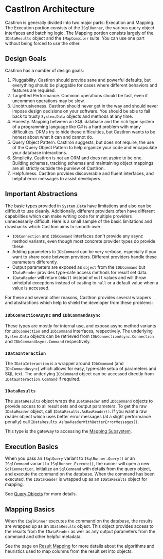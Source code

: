 # CastIron Architecture

CastIron is generally divided into two major parts: Execution and Mapping. The Execution portion consists of the `ISqlRunner`, the various query object interfaces and batching logic. The Mapping portion consists largely of the `IDataResults` object and the `IMapCompiler` suite. You can use one part without being forced to use the other.

## Design Goals

CastIron has a number of design goals:

1. Pluggability. CastIron should provide sane and powerful defaults, but everything should be pluggable for cases where different behaviors and features are required.
1. Targetted Performance. Common operations should be fast, even if uncommon operations may be slow.
1. Unobtrusiveness. CastIron should never get in the way and should never impose design decisions on your software. You should be able to fall back to trusty `System.Data` objects and methods at any time.
1. Honesty. Mapping between an SQL database and the rich type system of a programming language like C# is a hard problem with many difficulties. ORMs try to hide these difficulties, but CastIron wants to be honest about what it can and cannot do.
1. Query Object Pattern. CastIron suggests, but does not require, the use of the Query Object Pattern to help organize your code and encapsulate your database interactions.
1. Simplicity. CastIron is not an ORM and does not aspire to be one. Building schemas, tracking schemas and maintaining object mappings are all strictly outside the purview of CastIron.
1. Helpfulness. CastIron provides discoverable and fluent interfaces, and helpful error messages to assist developers.

## Important Abstractions

The basic types provided in `System.Data` have limitations and also can be difficult to use cleanly. Additionally, different providers often have different capabilities which can make writing code for multiple providers unnecessarily difficult. Here is a small sample of the basic limitations and drawbacks which CastIron aims to smooth over:

* `IDbConnection` and `IDbCommand` interfaces don't provide any async method variants, even though most concrete provider types do provide these.
* Adding parameters to `IDbCommand` can be very verbose, especially if you want to share code between providers. Different providers handle these parameters differently.
* Output parameters are exposed as `object` from the `IDbCommand` but `IDataReader` provides type-safe access methods for result set data.
* `IDataReader` will return `DbNull` instead of `null` values and will throw unhelpful exceptions instead of casting to `null` or a default value when a value is accessed.

For these and several other reasons, CastIron provides several wrappers and abstractions which help to shield the developer from these problems:

### `IDbConnectionAsync` and `IDbCommandAsync`

These types are mostly for internal use, and expose async method variants for `IDbConnection` and `IDbCommand` interfaces, respectively. The underlying `System.Data` objects can be retrieved from `IDbConnectionAsync.Connection` and `IDbCommandAsync.Command` respectively.

### `IDataInteraction`

The `IDataInteraction` is a wrapper around `IDbCommand` (and `IDbCommandAsync`) which allows for easy, type-safe setup of parameters and SQL text. The underlying `IDbCommand` object can be accessed directly from `IDataInteraction.Command` if required.

### `IDataResults`

The `IDataResults` object wraps the `IDataReader` and `IDbCommand` objects to provide access to all result sets and output parameters. To get the raw `IDataReader` object, call `IDataResults.AsRawReader()`. If you want a raw reader object which uses better error messages (at a slight performance penalty) call `IDataResults.AsRawReaderWithBetterErrorMessages()`.

This type is the gateway to accessing the [Mapping Subsystem](mapping.md).

## Execution Basics

When you pass an `ISqlQuery` variant to `ISqlRunner.Query()` or an `ISqlCommand` variant to `ISqlRunner.Execute()`, the runner will open a new `SqlConnection`, initialize an `SqlCommand` with details from the query object, and execute the command on the database. When the command has been executed, the `IDataReader` is wrapped up as an `IDataResults` object for mapping.

See [Query Objects](queryobjects.md) for more details.

## Mapping Basics

When the `ISqlRunner` executes the command on the database, the results are wrapped up as an `IDataResults` object. This object provides access to the results from the `IDataReader` as well as any output parameters from the command and other helpful metadata.

See the page on [Result Mapping](mapping.md) for more details about the algorithms and heuristics used to map columns from the result set into objects.